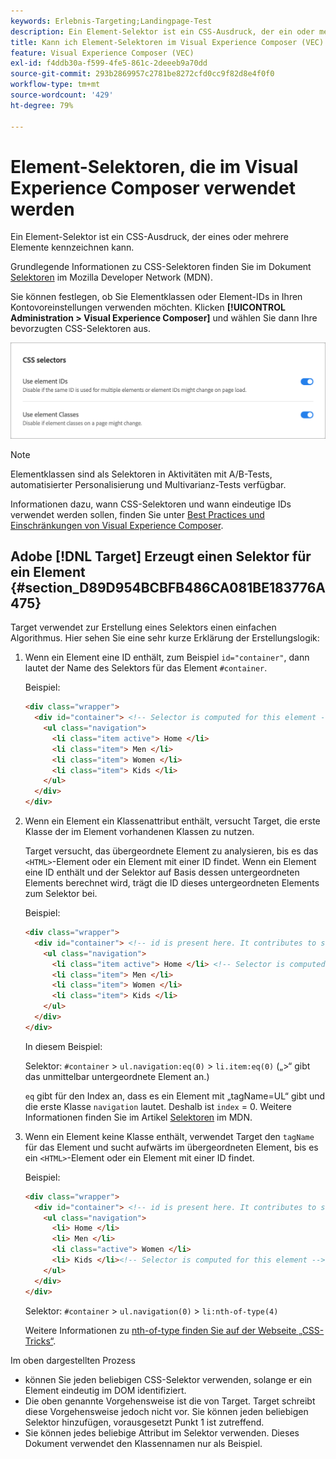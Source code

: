 ```yaml
---
keywords: Erlebnis-Targeting;Landingpage-Test
description: Ein Element-Selektor ist ein CSS-Ausdruck, der ein oder mehrere Elemente identifizieren kann. Erfahren Sie, wie Sie Elementselektoren in der Adobe verwenden. [!DNL Target] Visual Experience Composer (VEC).
title: Kann ich Element-Selektoren im Visual Experience Composer (VEC) verwenden?
feature: Visual Experience Composer (VEC)
exl-id: f4ddb30a-f599-4fe5-861c-2deeeb9a70dd
source-git-commit: 293b2869957c2781be8272cfd0cc9f82d8e4f0f0
workflow-type: tm+mt
source-wordcount: '429'
ht-degree: 79%

---
```


# Element-Selektoren, die im Visual Experience Composer verwendet werden

Ein Element-Selektor ist ein CSS-Ausdruck, der eines oder mehrere Elemente kennzeichnen kann.

Grundlegende Informationen zu CSS-Selektoren finden Sie im Dokument [Selektoren](https://developer.mozilla.org/en-US/docs/Web/Guide/CSS/Getting_started/Selectors) im Mozilla Developer Network (MDN).

Sie können festlegen, ob Sie Elementklassen oder Element-IDs in Ihren Kontovoreinstellungen verwenden möchten. Klicken **[!UICONTROL Administration > Visual Experience Composer]** und wählen Sie dann Ihre bevorzugten CSS-Selektoren aus.

![css_selectors image](assets/css_selectors.png)

>[!NOTE]
>
>Elementklassen sind als Selektoren in Aktivitäten mit A/B-Tests, automatisierter Personalisierung und Multivarianz-Tests verfügbar.

Informationen dazu, wann CSS-Selektoren und wann eindeutige IDs verwendet werden sollen, finden Sie unter [Best Practices und Einschränkungen von Visual Experience Composer](/help/main/c-experiences/c-visual-experience-composer/experience-composer-best-practices.md#concept_E284B3F704C04406B174D9050A2528A6).

## Adobe [!DNL Target] Erzeugt einen Selektor für ein Element {#section_D89D954BCBFB486CA081BE183776A475}

Target verwendet zur Erstellung eines Selektors einen einfachen Algorithmus. Hier sehen Sie eine sehr kurze Erklärung der Erstellungslogik:

1. Wenn ein Element eine ID enthält, zum Beispiel `id="container"`, dann lautet der Name des Selektors für das Element `#container`.

   Beispiel:

   ```html
   <div class="wrapper">
     <div id="container"> <!-- Selector is computed for this element -->
       <ul class="navigation">
         <li class="item active"> Home </li>
         <li class="item"> Men </li>
         <li class="item"> Women </li>
         <li class="item"> Kids </li>
       </ul>
     </div>
   </div>
   ```

1. Wenn ein Element ein Klassenattribut enthält, versucht Target, die erste Klasse der im Element vorhandenen Klassen zu nutzen.

   Target versucht, das übergeordnete Element zu analysieren, bis es das `<HTML>`-Element oder ein Element mit einer ID findet. Wenn ein Element eine ID enthält und der Selektor auf Basis dessen untergeordneten Elements berechnet wird, trägt die ID dieses untergeordneten Elements zum Selektor bei.

   Beispiel:

   ```html
   <div class="wrapper">
     <div id="container"> <!-- id is present here. It contributes to selector -->
       <ul class="navigation">
         <li class="item active"> Home </li> <!-- Selector is computed for this element -->
         <li class="item"> Men </li>
         <li class="item"> Women </li>
         <li class="item"> Kids </li>
       </ul>
     </div>
   </div>
   ```

   In diesem Beispiel:

   Selektor: `#container` > `ul.navigation:eq(0)` > `li.item:eq(0)` („>“ gibt das unmittelbar untergeordnete Element an.)

   `eq` gibt für den Index an, dass es ein Element mit „tagName=UL“ gibt und die erste Klasse `navigation` lautet. Deshalb ist `index` = 0. Weitere Informationen finden Sie im Artikel [Selektoren](https://developer.mozilla.org/en-US/docs/Web/Guide/CSS/Getting_started/Selectors) im MDN.

1. Wenn ein Element keine Klasse enthält, verwendet Target den `tagName` für das Element und sucht aufwärts im übergeordneten Element, bis es ein `<HTML>`-Element oder ein Element mit einer ID findet.

   Beispiel:

   ```html
   <div class="wrapper">
     <div id="container"> <!-- id is present here. It contributes to selector -->
       <ul class="navigation">
         <li> Home </li>
         <li> Men </li>
         <li class="active"> Women </li>
         <li> Kids </li><!-- Selector is computed for this element -->
       </ul>
     </div>
   </div>
   ```

   Selektor: `#container` > `ul.navigation(0)` > `li:nth-of-type(4)`

   Weitere Informationen zu [nth-of-type finden Sie auf der Webseite „CSS-Tricks“](https://css-tricks.com/almanac/selectors/n/nth-of-type/).

Im oben dargestellten Prozess

* können Sie jeden beliebigen CSS-Selektor verwenden, solange er ein Element eindeutig im DOM identifiziert.
* Die oben genannte Vorgehensweise ist die von Target. Target schreibt diese Vorgehensweise jedoch nicht vor. Sie können jeden beliebigen Selektor hinzufügen, vorausgesetzt Punkt 1 ist zutreffend.
* Sie können jedes beliebige Attribut im Selektor verwenden. Dieses Dokument verwendet den Klassennamen nur als Beispiel.
